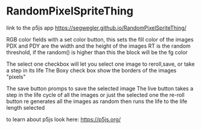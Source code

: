 # RandomPixelSpriteThing

link to the p5js app
https://segwegler.github.io/RandomPixelSpriteThing/

RGB color fields with a set color button, this sets the fill color of the images
PDX and PDY are the width and the height of the images
RT is the random threshold, if the random() is higher than this the block will be the fg color

The select one checkbox will let you select one image to reroll,save, or take a step in its life
The Boxy check box show the borders of the images "pixels"

The save button promps to save the selected image
The live button takes a step in the life cycle of all the images or just the selected one
the re-roll button re generates all the images as random then runs the life to the life length selected

to learn about p5js look here: https://p5js.org/
